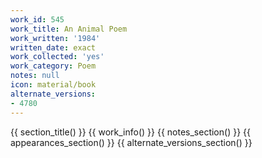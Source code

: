 ```yaml
---
work_id: 545
work_title: An Animal Poem
work_written: '1984'
written_date: exact
work_collected: 'yes'
work_category: Poem
notes: null
icon: material/book
alternate_versions:
- 4780
---
```


{{ section_title() }}
{{ work_info() }}
{{ notes_section() }}
{{ appearances_section() }}
{{ alternate_versions_section() }}